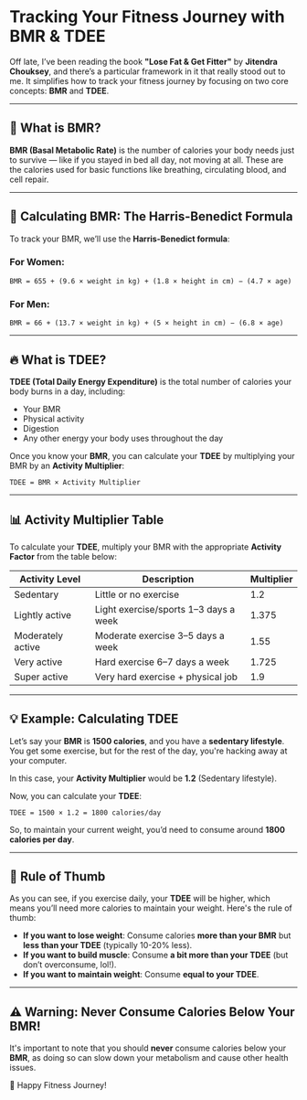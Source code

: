 # Tracking Your Fitness Journey with BMR & TDEE

Off late, I’ve been reading the book **"Lose Fat & Get Fitter"** by **Jitendra Chouksey**, and there’s a particular framework in it that really stood out to me. It simplifies how to track your fitness journey by focusing on two core concepts: **BMR** and **TDEE**.

---

## 🧠 What is BMR?

**BMR (Basal Metabolic Rate)** is the number of calories your body needs just to survive — like if you stayed in bed all day, not moving at all. These are the calories used for basic functions like breathing, circulating blood, and cell repair.

---

## 🧮 Calculating BMR: The Harris-Benedict Formula

To track your BMR, we’ll use the **Harris-Benedict formula**:

### For Women:

```
BMR = 655 + (9.6 × weight in kg) + (1.8 × height in cm) − (4.7 × age)
```

### For Men:

```
BMR = 66 + (13.7 × weight in kg) + (5 × height in cm) − (6.8 × age)
```

---

## 🔥 What is TDEE?

**TDEE (Total Daily Energy Expenditure)** is the total number of calories your body burns in a day, including:

- Your BMR
- Physical activity
- Digestion
- Any other energy your body uses throughout the day

Once you know your **BMR**, you can calculate your **TDEE** by multiplying your BMR by an **Activity Multiplier**:

```
TDEE = BMR × Activity Multiplier
```

---

## 📊 Activity Multiplier Table

To calculate your **TDEE**, multiply your BMR with the appropriate **Activity Factor** from the table below:

| Activity Level    | Description                           | Multiplier |
| ----------------- | ------------------------------------- | ---------- |
| Sedentary         | Little or no exercise                 | 1.2        |
| Lightly active    | Light exercise/sports 1–3 days a week | 1.375      |
| Moderately active | Moderate exercise 3–5 days a week     | 1.55       |
| Very active       | Hard exercise 6–7 days a week         | 1.725      |
| Super active      | Very hard exercise + physical job     | 1.9        |

---

## 💡 Example: Calculating TDEE

Let’s say your **BMR** is **1500 calories**, and you have a **sedentary lifestyle**. You get some exercise, but for the rest of the day, you're hacking away at your computer.

In this case, your **Activity Multiplier** would be **1.2** (Sedentary lifestyle).

Now, you can calculate your **TDEE**:

```
TDEE = 1500 × 1.2 = 1800 calories/day
```

So, to maintain your current weight, you’d need to consume around **1800 calories per day**.

---

## 📏 Rule of Thumb

As you can see, if you exercise daily, your **TDEE** will be higher, which means you’ll need more calories to maintain your weight. Here's the rule of thumb:

- **If you want to lose weight**: Consume calories **more than your BMR** but **less than your TDEE** (typically 10-20% less).
- **If you want to build muscle**: Consume **a bit more than your TDEE** (but don’t overconsume, lol!).
- **If you want to maintain weight**: Consume **equal to your TDEE**.

---

## ⚠️ Warning: Never Consume Calories Below Your BMR!

It's important to note that you should **never** consume calories below your **BMR**, as doing so can slow down your metabolism and cause other health issues.

🎉 Happy Fitness Journey!
